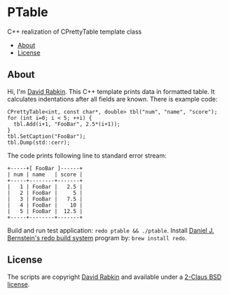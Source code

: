 # PTable
C++ realization of CPrettyTable template class

* [About](#about)
* [License](#license)

## About
Hi, I'm [David Rabkin](http://davi.drabk.in). This C++ template prints data in
formatted table. It calculates indentations after all fields are known. There is
example code:
```
CPrettyTable<int, const char*, double> tbl("num", "name", "score");
for (int i=0; i < 5; ++i) {
  tbl.Add(i+1, "FooBar", 2.5*(i+1));
}
tbl.SetCaption("FooBar");
tbl.Dump(std::cerr);
```
The code prints following line to standard error stream:
```
+-----+[ FooBar ]------+
| num | name   | score |
+-----+--------+-------+
|   1 | FooBar |   2.5 |
|   2 | FooBar |     5 |
|   3 | FooBar |   7.5 |
|   4 | FooBar |    10 |
|   5 | FooBar |  12.5 |
+-----+--------+-------+
```
Build and run test application: `redo ptable && ./ptable`. Install
[Daniel J. Bernstein's redo build system](http://cr.yp.to/redo.html) program by: `brew install redo`.
## License
The scripts are copyright [David Rabkin](http://davi.drabk.in) and
available under a [2-Claus BSD license](https://github.com/rdavid/ptable/blob/master/LICENSE).
